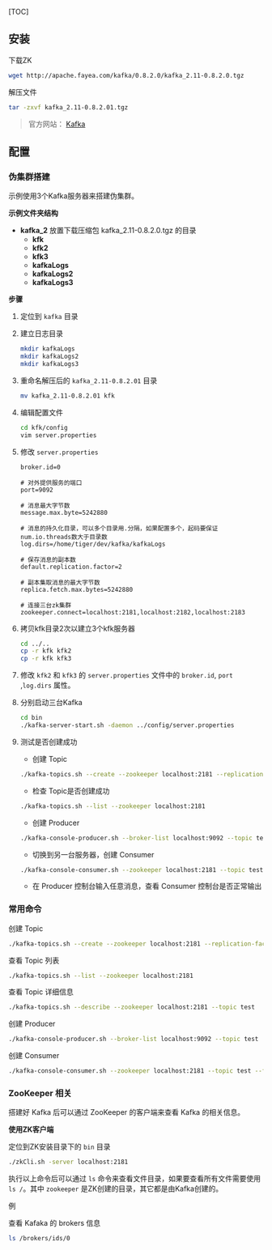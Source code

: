 [TOC]

## 安装

下载ZK

```bash
wget http://apache.fayea.com/kafka/0.8.2.0/kafka_2.11-0.8.2.0.tgz
```

解压文件

```bash
tar -zxvf kafka_2.11-0.8.2.01.tgz
```

>官方网站： [Kafka](http://kafka.apache.org/)

## 配置

### 伪集群搭建

示例使用3个Kafka服务器来搭建伪集群。

**示例文件夹结构**

- **kafka_2** 放置下载压缩包 kafka_2.11-0.8.2.0.tgz 的目录
  - **kfk**
  - **kfk2**
  - **kfk3**
  - **kafkaLogs**
  - **kafkaLogs2**
  - **kafkaLogs3**

**步骤**

1. 定位到 `kafka` 目录

2. 建立日志目录
    ```bash
    mkdir kafkaLogs
    mkdir kafkaLogs2
    mkdir kafkaLogs3
    ```

3. 重命名解压后的 `kafka_2.11-0.8.2.01` 目录
    ```bash
    mv kafka_2.11-0.8.2.01 kfk
    ```

4. 编辑配置文件
    ```bash
    cd kfk/config
	vim server.properties
    ```

5. 修改 `server.properties`
    ```
    broker.id=0

    # 对外提供服务的端口
    port=9092

    # 消息最大字节数
    message.max.byte=5242880

    # 消息的持久化目录，可以多个目录用.分隔，如果配置多个，起码要保证num.io.threads数大于目录数
    log.dirs=/home/tiger/dev/kafka/kafkaLogs

    # 保存消息的副本数
    default.replication.factor=2

    # 副本集取消息的最大字节数
    replica.fetch.max.bytes=5242880

    # 连接三台zk集群
	zookeeper.connect=localhost:2181,localhost:2182,localhost:2183
    ```

6. 拷贝kfk目录2次以建立3个kfk服务器
    ```bash
    cd ../..
    cp -r kfk kfk2
    cp -r kfk kfk3
    ```

7. 修改 `kfk2` 和 `kfk3` 的 `server.properties` 文件中的 `broker.id`, `port` ,`log.dirs` 属性。

8. 分别启动三台Kafka
    ```bash
    cd bin
    ./kafka-server-start.sh -daemon ../config/server.properties
    ```

9. 测试是否创建成功
	- 创建 Topic
	```bash
    ./kafka-topics.sh --create --zookeeper localhost:2181 --replication-factor 2 --partitions 1 --topic test
	```
    - 检查 Topic是否创建成功
    ```bash
    ./kafka-topics.sh --list --zookeeper localhost:2181
	```
    - 创建 Producer
    ```bash
    ./kafka-console-producer.sh --broker-list localhost:9092 --topic test
	```
    - 切换到另一台服务器，创建 Consumer
    ```bash
    ./kafka-console-consumer.sh --zookeeper localhost:2181 --topic test --from-beginning
	```
    - 在 Producer 控制台输入任意消息，查看 Consumer 控制台是否正常输出

### 常用命令

创建 Topic

```bash
./kafka-topics.sh --create --zookeeper localhost:2181 --replication-factor 2 --partitions 1 --topic test
```

查看 Topic 列表

```bash
./kafka-topics.sh --list --zookeeper localhost:2181
```

查看 Topic 详细信息

```bash
./kafka-topics.sh --describe --zookeeper localhost:2181 --topic test
```

创建 Producer

```bash
./kafka-console-producer.sh --broker-list localhost:9092 --topic test
```

创建 Consumer

```bash
./kafka-console-consumer.sh --zookeeper localhost:2181 --topic test --from-beginning
```

### ZooKeeper 相关

搭建好 Kafka 后可以通过 ZooKeeper 的客户端来查看 Kafka 的相关信息。

**使用ZK客户端**

定位到ZK安装目录下的 `bin` 目录

```bash
./zkCli.sh -server localhost:2181
```

执行以上命令后可以通过 `ls` 命令来查看文件目录，如果要查看所有文件需要使用 `ls /`。其中 `zookeeper` 是ZK创建的目录，其它都是由Kafka创建的。

例

查看 Kafaka 的 brokers 信息

```bash
ls /brokers/ids/0
```




